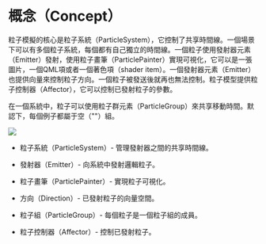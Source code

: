 # 概念（Concept）

粒子模擬的核心是粒子系統（ParticleSystem），它控制了共享時間線。一個場景下可以有多個粒子系統，每個都有自己獨立的時間線。一個粒子使用發射器元素（Emitter）發射，使用粒子畫筆（ParticlePainter）實現可視化，它可以是一張圖片，一個QML項或者一個著色項（shader item）。一個發射器元素（Emitter）也提供向量來控制粒子方向。一個粒子被發送後就再也無法控制。粒子模型提供粒子控制器（Affector），它可以控制已發射粒子的參數。

在一個系統中，粒子可以使用粒子群元素（ParticleGroup）來共享移動時間。默認下，每個例子都屬于空（""）組。

![](http://qmlbook.org/_images/particlesystem.png)

* 粒子系統（ParticleSystem）- 管理發射器之間的共享時間線。

* 發射器（Emitter）- 向系統中發射邏輯粒子。

* 粒子畫筆（ParticlePainter）- 實現粒子可視化。

* 方向（Direction）- 已發射粒子的向量空間。

* 粒子組（ParticleGroup）- 每個粒子是一個粒子組的成員。

* 粒子控制器（Affector）- 控制已發射粒子。
